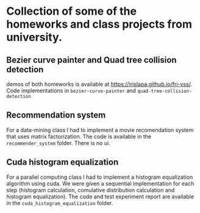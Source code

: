 # Collection of some of the homeworks and class projects from university.

## Bezier curve painter and Quad tree collision detection 
demos of both homeworks is available at https://irislapa.github.io/fri-vss/. \
Code implementations in `bezier-curve-painter` and `quad-tree-collision-detection`

## Recommendation system
For a data-mining class I had to implement a movie recomendation system that uses matrix factorization.
The code is available in the `recommender_system` folder. There is no ui.

## Cuda histogram equalization
For a parallel computing class I had to implement a histogram equalization algorithm using cuda. 
We were given a sequential implementation for each step (histogram calculation, comulative distribution calculation and histogram equalization).
The code and test experiment report are available in the `cuda_histogram_equalization` folder.
